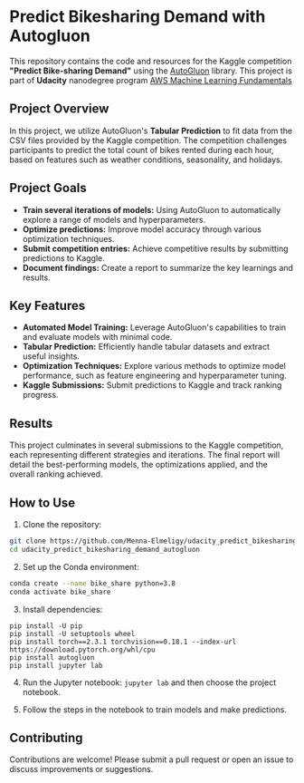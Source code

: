 # Predict Bikesharing Demand with Autogluon
This repository contains the code and resources for the Kaggle competition **"Predict Bike-sharing Demand"** using the [AutoGluon](https://auto.gluon.ai/stable/index.html) library. 
This project is part of **Udacity** nanodegree program [AWS Machine Learning Fundamentals](https://www.udacity.com/enrollment/nd189-aws-fundamentals)

## Project Overview
In this project, we utilize AutoGluon's **Tabular Prediction** to fit data from the CSV files provided by the Kaggle competition. The competition challenges participants to predict the total count of bikes rented during each hour, based on features such as weather conditions, seasonality, and holidays.

## Project Goals

- **Train several iterations of models:** Using AutoGluon to automatically explore a range of models and hyperparameters.
- **Optimize predictions:** Improve model accuracy through various optimization techniques.
- **Submit competition entries:** Achieve competitive results by submitting predictions to Kaggle.
- **Document findings:** Create a report to summarize the key learnings and results.

## Key Features

- **Automated Model Training:** Leverage AutoGluon's capabilities to train and evaluate models with minimal code.
- **Tabular Prediction:** Efficiently handle tabular datasets and extract useful insights.
- **Optimization Techniques:** Explore various methods to optimize model performance, such as feature engineering and hyperparameter tuning.
- **Kaggle Submissions:** Submit predictions to Kaggle and track ranking progress.

## Results

This project culminates in several submissions to the Kaggle competition, each representing different strategies and iterations. The final report will detail the best-performing models, the optimizations applied, and the overall ranking achieved.

## How to Use
1. Clone the repository:
```bash
git clone https://github.com/Menna-Elmeligy/udacity_predict_bikesharing_demand_autogluon.git
cd udacity_predict_bikesharing_demand_autogluon
```
2. Set up the Conda environment:

```bash
conda create --name bike_share python=3.8
conda activate bike_share
```

3. Install dependencies:
```
pip install -U pip
pip install -U setuptools wheel
pip install torch==2.3.1 torchvision==0.18.1 --index-url https://download.pytorch.org/whl/cpu
pip install autogluon
pip install jupyter lab
```

4. Run the Jupyter notebook:
`jupyter lab` and then choose the project notebook.

5. Follow the steps in the notebook to train models and make predictions.

## Contributing
Contributions are welcome! Please submit a pull request or open an issue to discuss improvements or suggestions.




